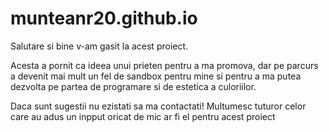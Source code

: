 # munteanr20.github.io

Salutare si bine v-am gasit la acest proiect.

Acesta a pornit ca ideea unui prieten pentru a ma promova, dar pe parcurs a devenit mai mult un fel de sandbox pentru mine si pentru a ma putea dezvolta pe partea de 
programare si de estetica a culoriilor.

Daca sunt sugestii nu ezistati sa ma contactati! 
Multumesc tuturor celor care au adus un inpput oricat de mic ar fi el pentru acest proiect

